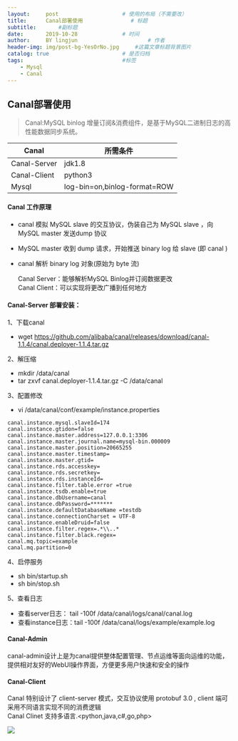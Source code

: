 ```yaml
---
layout:     post   				    # 使用的布局（不需要改）
title:      Canal部署使用 				# 标题 
subtitle:       #副标题
date:       2019-10-28 				# 时间
author:     BY lingjun						# 作者
header-img: img/post-bg-YesOrNo.jpg 	#这篇文章标题背景图片
catalog: true 						# 是否归档
tags:								#标签
    - Mysql
    - Canal
---
```


## Canal部署使用
> Canal:MySQL binlog 增量订阅&消费组件，是基于MySQL二进制日志的高性能数据同步系统。

| Canal|所需条件|
|--|--|
|Canal-Server|jdk1.8|
|Canal-Client|python3|
|Mysql|log-bin=on,binlog-format=ROW|

#### Canal 工作原理
- canal 模拟 MySQL slave 的交互协议，伪装自己为 MySQL slave ，向 MySQL master 发送dump 协议
- MySQL master 收到 dump 请求，开始推送 binary log 给 slave (即 canal )
- canal 解析 binary log 对象(原始为 byte 流)
  
  Canal Server：能够解析MySQL Binlog并订阅数据更改  
  Canal Client：可以实现将更改广播到任何地方

#### Canal-Server 部署安装：
1、下载canal  
- wget https://github.com/alibaba/canal/releases/download/canal-1.1.4/canal.deployer-1.1.4.tar.gz  

2、解压缩  
- mkdir /data/canal
- tar zxvf canal.deployer-1.1.4.tar.gz -C /data/canal 

3、配置修改  
- vi /data/canal/conf/example/instance.properties
```
canal.instance.mysql.slaveId=174
canal.instance.gtidon=false
canal.instance.master.address=127.0.0.1:3306
canal.instance.master.journal.name=mysql-bin.000009
canal.instance.master.position=20665255
canal.instance.master.timestamp=
canal.instance.master.gtid=
canal.instance.rds.accesskey=
canal.instance.rds.secretkey=
canal.instance.rds.instanceId=
canal.instance.filter.table.error =true
canal.instance.tsdb.enable=true
canal.instance.dbUsername=canal
canal.instance.dbPassword=*******
canal.instance.defaultDatabaseName =testdb
canal.instance.connectionCharset = UTF-8
canal.instance.enableDruid=false
canal.instance.filter.regex=.*\\..*
canal.instance.filter.black.regex=
canal.mq.topic=example
canal.mq.partition=0
```  

4、启停服务  
- sh bin/startup.sh
- sh bin/stop.sh  

5、查看日志  
- 查看server日志： tail -100f /data/canal/logs/canal/canal.log
- 查看instance日志：tail -100f /data/canal/logs/example/example.log

#### Canal-Admin
canal-admin设计上是为canal提供整体配置管理、节点运维等面向运维的功能，提供相对友好的WebUI操作界面，方便更多用户快速和安全的操作

#### Canal-Client
Canal 特别设计了 client-server 模式，交互协议使用 protobuf 3.0 , client 端可采用不同语言实现不同的消费逻辑  
Canal Clinet 支持多语言.<python,java,c#,go,php>

![](https://i.loli.net/2019/10/28/FqB8anE67ZUmACj.jpg)